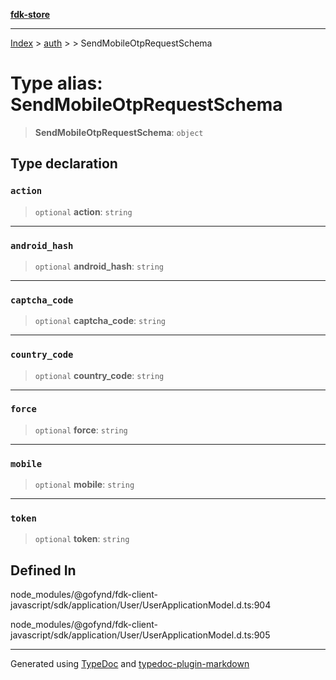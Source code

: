 [**fdk-store**](../../../README.md)
***

[Index](../../../API.md) > [auth](../../README.md) > [<internal>](../README.md) > SendMobileOtpRequestSchema

# Type alias: SendMobileOtpRequestSchema

> **SendMobileOtpRequestSchema**: `object`

## Type declaration

### `action`

> `optional` **action**: `string`

***

### `android_hash`

> `optional` **android\_hash**: `string`

***

### `captcha_code`

> `optional` **captcha\_code**: `string`

***

### `country_code`

> `optional` **country\_code**: `string`

***

### `force`

> `optional` **force**: `string`

***

### `mobile`

> `optional` **mobile**: `string`

***

### `token`

> `optional` **token**: `string`

## Defined In

node\_modules/@gofynd/fdk-client-javascript/sdk/application/User/UserApplicationModel.d.ts:904

node\_modules/@gofynd/fdk-client-javascript/sdk/application/User/UserApplicationModel.d.ts:905

***
Generated using [TypeDoc](https://typedoc.org/) and [typedoc-plugin-markdown](https://www.npmjs.com/package/typedoc-plugin-markdown)
